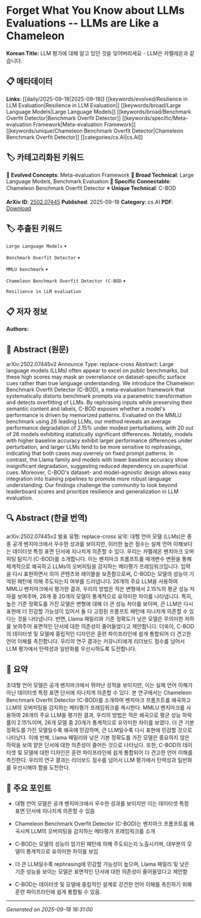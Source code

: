 
# Forget What You Know about LLMs Evaluations -- LLMs are Like a Chameleon

**Korean Title:** LLM 평가에 대해 알고 있던 것을 잊어버리세요 - LLM은 카멜레온과 같습니다.

## 📋 메타데이터

**Links**: [[daily/2025-09-18|2025-09-18]] [[keywords/evolved/Resilience in LLM Evaluation|Resilience in LLM Evaluation]] [[keywords/broad/Large Language Models|Large Language Models]] [[keywords/broad/Benchmark Overfit Detector|Benchmark Overfit Detector]] [[keywords/specific/Meta-evaluation Framework|Meta-evaluation Framework]] [[keywords/unique/Chameleon Benchmark Overfit Detector|Chameleon Benchmark Overfit Detector]] [[categories/cs.AI|cs.AI]]

## 🏷️ 카테고리화된 키워드
**🚀 Evolved Concepts**: Meta-evaluation Framework
**🔬 Broad Technical**: Large Language Models, Benchmark Evaluation
**🔗 Specific Connectable**: Chameleon Benchmark Overfit Detector
**⭐ Unique Technical**: C-BOD

**ArXiv ID**: [2502.07445](https://arxiv.org/abs/2502.07445)
**Published**: 2025-09-18
**Category**: cs.AI
**PDF**: [Download](https://arxiv.org/pdf/2502.07445.pdf)


## 🏷️ 추출된 키워드



`Large Language Models` • 

`Benchmark Overfit Detector` • 

`MMLU benchmark` • 

`Chameleon Benchmark Overfit Detector (C-BOD` • 

`Resilience in LLM evaluation`



## 📋 저자 정보

**Authors:** 

## 📄 Abstract (원문)

arXiv:2502.07445v2 Announce Type: replace-cross 
Abstract: Large language models (LLMs) often appear to excel on public benchmarks, but these high scores may mask an overreliance on dataset-specific surface cues rather than true language understanding. We introduce the Chameleon Benchmark Overfit Detector (C-BOD), a meta-evaluation framework that systematically distorts benchmark prompts via a parametric transformation and detects overfitting of LLMs. By rephrasing inputs while preserving their semantic content and labels, C-BOD exposes whether a model's performance is driven by memorized patterns. Evaluated on the MMLU benchmark using 26 leading LLMs, our method reveals an average performance degradation of 2.15% under modest perturbations, with 20 out of 26 models exhibiting statistically significant differences. Notably, models with higher baseline accuracy exhibit larger performance differences under perturbation, and larger LLMs tend to be more sensitive to rephrasings, indicating that both cases may overrely on fixed prompt patterns. In contrast, the Llama family and models with lower baseline accuracy show insignificant degradation, suggesting reduced dependency on superficial cues. Moreover, C-BOD's dataset- and model-agnostic design allows easy integration into training pipelines to promote more robust language understanding. Our findings challenge the community to look beyond leaderboard scores and prioritize resilience and generalization in LLM evaluation.

## 🔍 Abstract (한글 번역)

arXiv:2502.07445v2 발표 유형: replace-cross
요약: 대형 언어 모델 (LLMs)은 종종 공개 벤치마크에서 우수한 성과를 보이지만, 이러한 높은 점수는 실제 언어 이해보다는 데이터셋 특정 표면 단서에 지나치게 의존할 수 있다. 우리는 카멜레온 벤치마크 오버피팅 탐지기 (C-BOD)를 소개합니다. 이는 벤치마크 프롬프트를 매개변수 변환을 통해 체계적으로 왜곡하고 LLMs의 오버피팅을 감지하는 메타평가 프레임워크입니다. 입력을 다시 표현하면서 의미 콘텐츠와 레이블을 보존함으로써, C-BOD는 모델의 성능이 기억된 패턴에 의해 주도되는지 여부를 드러냅니다. 26개의 주요 LLM을 사용하여 MMLU 벤치마크에서 평가한 결과, 우리의 방법은 적은 변형에서 2.15%의 평균 성능 저하를 보여주며, 26개 중 20개의 모델이 통계적으로 유의미한 차이를 나타냅니다. 특히, 높은 기준 정확도를 가진 모델은 변형에 대해 더 큰 성능 차이를 보이며, 큰 LLM은 다시 표현에 더 민감할 가능성이 있어서 둘 다 고정된 프롬프트 패턴에 지나치게 의존할 수 있다는 것을 나타냅니다. 반면, Llama 패밀리와 기준 정확도가 낮은 모델은 무의미한 저하를 보여주어 표면적인 단서에 대한 의존성이 줄어들었다고 제안합니다. 더욱이, C-BOD의 데이터셋 및 모델에 중립적인 디자인은 훈련 파이프라인에 쉽게 통합되어 더 견고한 언어 이해를 촉진합니다. 우리의 연구 결과는 커뮤니티에게 리더보드 점수를 넘어서 LLM 평가에서 탄력성과 일반화를 우선시하도록 도전합니다.

## 📝 요약

초대형 언어 모델은 공개 벤치마크에서 뛰어난 성적을 보이지만, 이는 실제 언어 이해가 아닌 데이터셋 특정 표면 단서에 지나치게 의존할 수 있다. 본 연구에서는 Chameleon Benchmark Overfit Detector (C-BOD)를 소개하여 벤치마크 프롬프트를 왜곡하고 LLM의 오버피팅을 감지하는 메타평가 프레임워크를 제시한다. MMLU 벤치마크를 사용하여 26개의 주요 LLM을 평가한 결과, 우리의 방법은 적은 왜곡으로 평균 성능 하락률이 2.15%이며, 26개 모델 중 20개가 통계적으로 유의미한 차이를 보였다. 더 큰 기본 정확도를 가진 모델일수록 왜곡에 민감하며, 큰 LLM일수록 다시 표현에 민감할 것으로 나타났다. 이에 반해, Llama 패밀리와 낮은 기본 정확도를 가진 모델은 중요하지 않은 하락을 보여 얕은 단서에 대한 의존성이 줄어든 것으로 나타났다. 또한, C-BOD의 데이터셋 및 모델에 대한 디자인은 훈련 파이프라인에 쉽게 통합되어 더 견고한 언어 이해를 촉진한다. 우리의 연구 결과는 리더보드 점수를 넘어서 LLM 평가에서 탄력성과 일반화를 우선시해야 함을 도전한다.

## 🎯 주요 포인트


- 대형 언어 모델은 공개 벤치마크에서 우수한 성과를 보이지만 이는 데이터셋 특정 표면 단서에 지나치게 의존할 수 있음

- Chameleon Benchmark Overfit Detector (C-BOD)는 벤치마크 프롬프트를 왜곡시켜 LLM의 오버피팅을 감지하는 메타평가 프레임워크를 소개

- C-BOD는 모델의 성능이 암기된 패턴에 의해 주도되는지 노출시키며, 대부분의 모델이 통계적으로 유의미한 차이를 보임

- 더 큰 LLM일수록 rephrasing에 민감할 가능성이 높으며, Llama 패밀리 및 낮은 기준 성능을 보이는 모델은 표면적인 단서에 대한 의존성이 줄어들었다고 제안함

- C-BOD는 데이터셋 및 모델에 중립적인 설계로 강건한 언어 이해를 촉진하기 위해 훈련 파이프라인에 쉽게 통합될 수 있음.


---

*Generated on 2025-09-18 16:31:00*